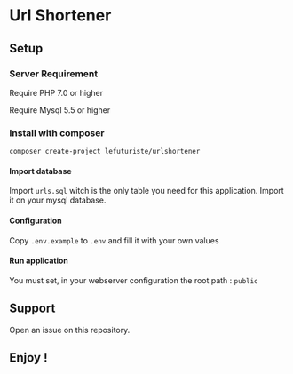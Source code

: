 # Url Shortener

## Setup

### Server Requirement

Require PHP 7.0 or higher

Require Mysql 5.5 or higher

### Install with composer

``composer create-project lefuturiste/urlshortener``

#### Import database

Import `urls.sql` witch is the only table you need for this application. Import it on your mysql database.

#### Configuration

Copy `.env.example` to `.env` and fill it with your own values

#### Run application

You must set, in your webserver configuration the root path :  `public`

## Support

Open an issue on this repository.

## Enjoy !